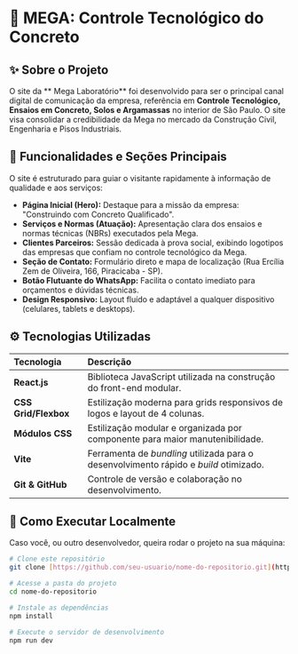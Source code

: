 # 🧪 MEGA: Controle Tecnológico do Concreto

## ✨ Sobre o Projeto

O site da ** Mega Laboratório** foi desenvolvido para ser o principal canal digital de comunicação da empresa, referência em **Controle Tecnológico, Ensaios em Concreto, Solos e Argamassas** no interior de São Paulo. O site visa consolidar a credibilidade da Mega no mercado da Construção Civil, Engenharia e Pisos Industriais.

## 🎯 Funcionalidades e Seções Principais

O site é estruturado para guiar o visitante rapidamente à informação de qualidade e aos serviços:

* **Página Inicial (Hero):** Destaque para a missão da empresa: "Construindo com Concreto Qualificado".
* **Serviços e Normas (Atuação):** Apresentação clara dos ensaios e normas técnicas (NBRs) executados pela Mega.
* **Clientes Parceiros:** Sessão dedicada à prova social, exibindo logotipos das empresas que confiam no controle tecnológico da Mega.
* **Seção de Contato:** Formulário direto e mapa de localização (Rua Ercília Zem de Oliveira, 166, Piracicaba - SP).
* **Botão Flutuante do WhatsApp:** Facilita o contato imediato para orçamentos e dúvidas técnicas.
* **Design Responsivo:** Layout fluído e adaptável a qualquer dispositivo (celulares, tablets e desktops).

## ⚙️ Tecnologias Utilizadas

| Tecnologia | Descrição |
| :--- | :--- |
| **React.js** | Biblioteca JavaScript utilizada na construção do front-end modular. |
| **CSS Grid/Flexbox** | Estilização moderna para grids responsivos de logos e layout de 4 colunas. |
| **Módulos CSS** | Estilização modular e organizada por componente para maior manutenibilidade. |
| **Vite** | Ferramenta de *bundling* utilizada para o desenvolvimento rápido e *build* otimizado. |
| **Git & GitHub** | Controle de versão e colaboração no desenvolvimento. |

## 🚀 Como Executar Localmente

Caso você, ou outro desenvolvedor, queira rodar o projeto na sua máquina:

```bash
# Clone este repositório
git clone [https://github.com/seu-usuario/nome-do-repositorio.git](https://github.com/seu-usuario/nome-do-repositorio.git)

# Acesse a pasta do projeto
cd nome-do-repositorio

# Instale as dependências
npm install

# Execute o servidor de desenvolvimento
npm run dev
